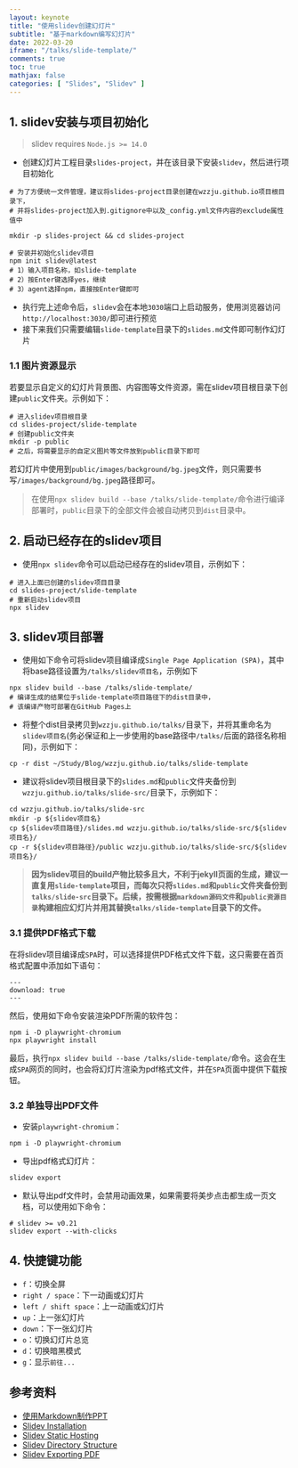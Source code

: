 ```yaml
---
layout: keynote
title: "使用slidev创建幻灯片"
subtitle: "基于markdown编写幻灯片"
date: 2022-03-20
iframe: "/talks/slide-template/"
comments: true
toc: true
mathjax: false
categories: [ "Slides", "Slidev" ]
---
```


## 1. slidev安装与项目初始化

> slidev requires `Node.js >= 14.0`

* 创建幻灯片工程目录`slides-project`，并在该目录下安装`slidev`，然后进行项目初始化

```shell
# 为了方便统一文件管理，建议将slides-project目录创建在wzzju.github.io项目根目录下，
# 并将slides-project加入到.gitignore中以及_config.yml文件内容的exclude属性值中

mkdir -p slides-project && cd slides-project

# 安装并初始化slidev项目
npm init slidev@latest
# 1）输入项目名称，如slide-template
# 2）按Enter键选择yes，继续
# 3）agent选择npm，直接按Enter键即可
```
* 执行完上述命令后，`slidev`会在本地`3030`端口上启动服务，使用浏览器访问`http://localhost:3030/`即可进行预览
* 接下来我们只需要编辑`slide-template`目录下的`slides.md`文件即可制作幻灯片

### 1.1 图片资源显示

若要显示自定义的幻灯片背景图、内容图等文件资源，需在slidev项目根目录下创建`public`文件夹。示例如下：
```shell
# 进入slidev项目根目录
cd slides-project/slide-template
# 创建public文件夹
mkdir -p public
# 之后，将需要显示的自定义图片等文件放到public目录下即可
```

若幻灯片中使用到`public/images/background/bg.jpeg`文件，则只需要书写`/images/background/bg.jpeg`路径即可。

> 在使用`npx slidev build --base /talks/slide-template/`命令进行编译部署时，`public`目录下的全部文件会被自动拷贝到`dist`目录中。

## 2. 启动已经存在的slidev项目

* 使用`npx slidev`命令可以启动已经存在的slidev项目，示例如下：
```shell
# 进入上面已创建的slidev项目目录
cd slides-project/slide-template
# 重新启动slidev项目
npx slidev
```

## 3. slidev项目部署
* 使用如下命令可将slidev项目编译成`Single Page Application (SPA)`，其中将base路径设置为`/talks/slidev项目名`，示例如下
```shell
npx slidev build --base /talks/slide-template/
# 编译生成的结果位于slide-template项目路径下的dist目录中，
# 该编译产物可部署在GitHub Pages上
```
* 将整个dist目录拷贝到`wzzju.github.io/talks/`目录下，并将其重命名为`slidev项目名`(务必保证和上一步使用的base路径中`/talks/`后面的路径名称相同)，示例如下：
```shell
cp -r dist ~/Study/Blog/wzzju.github.io/talks/slide-template
```
* 建议将slidev项目根目录下的`slides.md`和`public`文件夹备份到`wzzju.github.io/talks/slide-src/`目录下，示例如下：
```shell
cd wzzju.github.io/talks/slide-src
mkdir -p ${slidev项目名}
cp ${slidev项目路径}/slides.md wzzju.github.io/talks/slide-src/${slidev项目名}/
cp -r ${slidev项目路径}/public wzzju.github.io/talks/slide-src/${slidev项目名}/
```

> **因为slidev项目的build产物比较多且大，不利于jekyll页面的生成，建议一直复用`slide-template`项目，而每次只将`slides.md`和`public`文件夹备份到`talks/slide-src`目录下。后续，按需根据`markdown源码文件`和`public资源目录`构建相应幻灯片并用其替换`talks/slide-template`目录下的文件。**

### 3.1 提供PDF格式下载
在将slidev项目编译成`SPA`时，可以选择提供PDF格式文件下载，这只需要在首页格式配置中添加如下语句：
```shell
---
download: true
---
```

然后，使用如下命令安装渲染PDF所需的软件包：
```shell
npm i -D playwright-chromium
npx playwright install
```

最后，执行`npx slidev build --base /talks/slide-template/`命令。这会在生成`SPA`网页的同时，也会将幻灯片渲染为pdf格式文件，并在`SPA`页面中提供下载按钮。

### 3.2 单独导出PDF文件

* 安装`playwright-chromium`：
```shell
npm i -D playwright-chromium
```
* 导出pdf格式幻灯片：
```shell
slidev export
```
* 默认导出pdf文件时，会禁用动画效果，如果需要将美步点击都生成一页文档，可以使用如下命令：
```shell
# slidev >= v0.21
slidev export --with-clicks
```

## 4. 快捷键功能

* `f`：切换全屏
* `right / space`：下一动画或幻灯片
* `left / shift space`：上一动画或幻灯片
* `up`：上一张幻灯片
* `down`：下一张幻灯片
* `o`：切换幻灯片总览
* `d`：切换暗黑模式
* `g`：显示`前往...`

## 参考资料

* [使用Markdown制作PPT](https://mp.weixin.qq.com/s/W7QeS0csw0my0eig1qPI9w)
* [Slidev Installation](https://sli.dev/guide/install.html)
* [Slidev Static Hosting](https://sli.dev/guide/hosting.html)
* [Slidev Directory Structure](https://sli.dev/custom/directory-structure.html#public)
* [Slidev Exporting PDF](https://sli.dev/guide/exporting.html#pdf)
